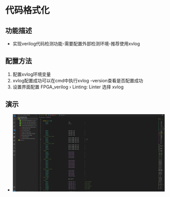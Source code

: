 # 代码格式化

## 功能描述

- 实现verilog代码检测功能-需要配置外部检测环境-推荐使用xvlog

## 配置方法
1. 配置xvlog环境变量
2. xvlog配置成功可以在cmd中执行xvlog -version查看是否配置成功
3. 设置界面配置 FPGA_verilog › Linting: Linter 选择 xvlog 

## 演示
- ![](../../vivado/linter/3.gif)
